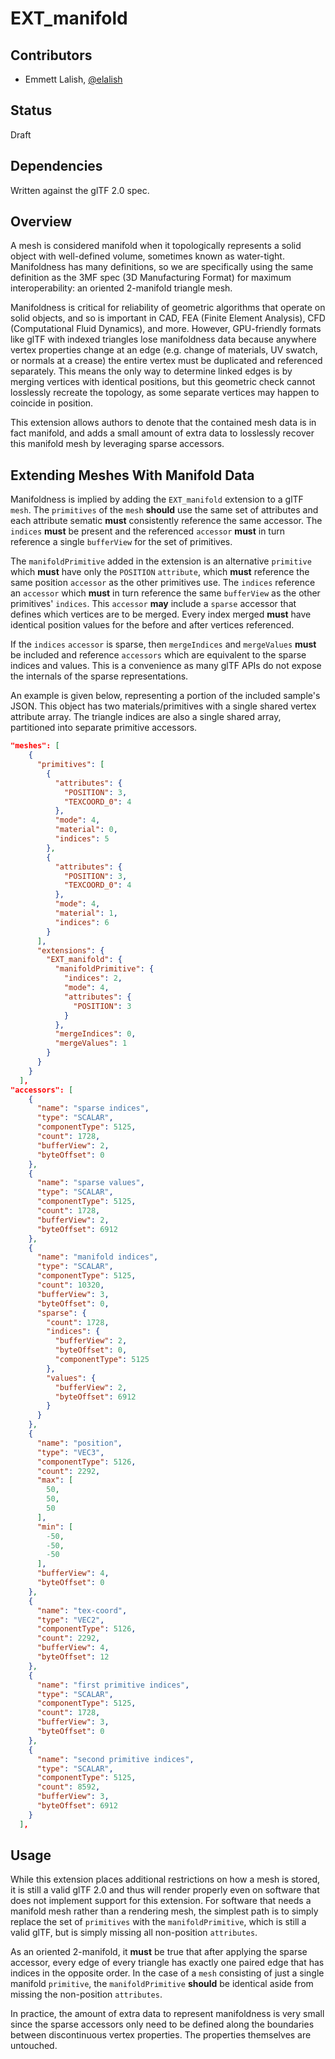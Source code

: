 # EXT\_manifold

## Contributors

* Emmett Lalish, [@elalish](https://github.com/elalish/)

## Status

Draft

## Dependencies

Written against the glTF 2.0 spec.

## Overview

A mesh is considered manifold when it topologically represents a solid object with well-defined volume, sometimes known as water-tight. Manifoldness has many definitions, so we are specifically using the same definition as the 3MF spec (3D Manufacturing Format) for maximum interoperability: an oriented 2-manifold triangle mesh.

Manifoldness is critical for reliability of geometric algorithms that operate on solid objects, and so is important in CAD, FEA (Finite Element Analysis), CFD (Computational Fluid Dynamics), and more. However, GPU-friendly formats like glTF with indexed triangles lose manifoldness data because anywhere vertex properties change at an edge (e.g. change of materials, UV swatch, or normals at a crease) the entire vertex must be duplicated and referenced separately. This means the only way to determine linked edges is by merging vertices with identical positions, but this geometric check cannot losslessly recreate the topology, as some separate vertices may happen to coincide in position.

This extension allows authors to denote that the contained mesh data is in fact manifold, and adds a small amount of extra data to losslessly recover this manifold mesh by leveraging sparse accessors. 

## Extending Meshes With Manifold Data

Manifoldness is implied by adding the `EXT_manifold` extension to a glTF `mesh`. The `primitives` of the `mesh` **should** use the same set of attributes and each attribute sematic **must** consistently reference the same accessor. The `indices` **must** be present and the referenced `accessor` **must** in turn reference a single `bufferView` for the set of primitives. 

The `manifoldPrimitive` added in the extension is an alternative `primitive` which **must** have only the `POSITION` `attribute`, which **must** reference the same position `accessor` as the other primitives use. The `indices` reference an `accessor` which **must** in turn reference the same `bufferView` as the other primitives' `indices`. This `accessor` **may** include a `sparse` accessor that defines which vertices are to be merged. Every index merged **must** have identical position values for the before and after vertices referenced. 

If the `indices` `accessor` is sparse, then `mergeIndices` and `mergeValues` **must** be included and reference `accessors` which are equivalent to the sparse indices and values. This is a convenience as many glTF APIs do not expose the internals of the sparse representations.

An example is given below, representing a portion of the included sample's JSON. This object has two materials/primitives with a single shared vertex attribute array. The triangle indices are also a single shared array, partitioned into separate primitive accessors. 

```json
"meshes": [
    {
      "primitives": [
        {
          "attributes": {
            "POSITION": 3,
            "TEXCOORD_0": 4
          },
          "mode": 4,
          "material": 0,
          "indices": 5
        },
        {
          "attributes": {
            "POSITION": 3,
            "TEXCOORD_0": 4
          },
          "mode": 4,
          "material": 1,
          "indices": 6
        }
      ],
      "extensions": {
        "EXT_manifold": {
          "manifoldPrimitive": {
            "indices": 2,
            "mode": 4,
            "attributes": {
              "POSITION": 3
            }
          },
          "mergeIndices": 0,
          "mergeValues": 1
        }
      }
    }
  ],
"accessors": [
    {
      "name": "sparse indices",
      "type": "SCALAR",
      "componentType": 5125,
      "count": 1728,
      "bufferView": 2,
      "byteOffset": 0
    },
    {
      "name": "sparse values",
      "type": "SCALAR",
      "componentType": 5125,
      "count": 1728,
      "bufferView": 2,
      "byteOffset": 6912
    },
    {
      "name": "manifold indices",
      "type": "SCALAR",
      "componentType": 5125,
      "count": 10320,
      "bufferView": 3,
      "byteOffset": 0,
      "sparse": {
        "count": 1728,
        "indices": {
          "bufferView": 2,
          "byteOffset": 0,
          "componentType": 5125
        },
        "values": {
          "bufferView": 2,
          "byteOffset": 6912
        }
      }
    },
    {
      "name": "position",
      "type": "VEC3",
      "componentType": 5126,
      "count": 2292,
      "max": [
        50,
        50,
        50
      ],
      "min": [
        -50,
        -50,
        -50
      ],
      "bufferView": 4,
      "byteOffset": 0
    },
    {
      "name": "tex-coord",
      "type": "VEC2",
      "componentType": 5126,
      "count": 2292,
      "bufferView": 4,
      "byteOffset": 12
    },
    {
      "name": "first primitive indices",
      "type": "SCALAR",
      "componentType": 5125,
      "count": 1728,
      "bufferView": 3,
      "byteOffset": 0
    },
    {
      "name": "second primitive indices",
      "type": "SCALAR",
      "componentType": 5125,
      "count": 8592,
      "bufferView": 3,
      "byteOffset": 6912
    }
  ],
```

## Usage

While this extension places additional restrictions on how a mesh is stored, it is still a valid glTF 2.0 and thus will render properly even on software that does not implement support for this extension. For software that needs a manifold mesh rather than a rendering mesh, the simplest path is to simply replace the set of `primitives` with the `manifoldPrimitive`, which is still a valid glTF, but is simply missing all non-position `attributes`. 

As an oriented 2-manifold, it **must** be true that after applying the sparse accessor, every edge of every triangle has exactly one paired edge that has indices in the opposite order. In the case of a `mesh` consisting of just a single manifold `primitive`, the `manifoldPrimitive` **should** be identical aside from missing the non-position `attributes`. 

In practice, the amount of extra data to represent manifoldness is very small since the sparse accessors only need to be defined along the boundaries between discontinuous vertex properties. The properties themselves are untouched.